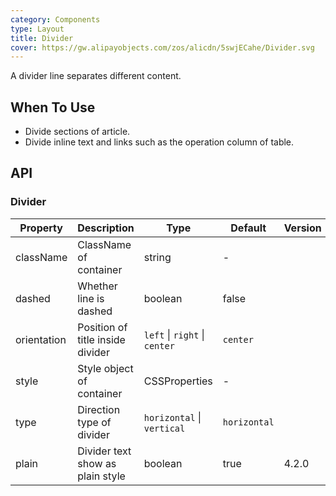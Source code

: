 ```yaml
---
category: Components
type: Layout
title: Divider
cover: https://gw.alipayobjects.com/zos/alicdn/5swjECahe/Divider.svg
---
```


A divider line separates different content.

## When To Use

- Divide sections of article.
- Divide inline text and links such as the operation column of table.

## API

### Divider

| Property | Description | Type | Default | Version |
| --- | --- | --- | --- | --- |
| className | ClassName of container | string | - |  |
| dashed | Whether line is dashed | boolean | false |  |
| orientation | Position of title inside divider | `left` \| `right` \| `center` | `center` |  |
| style | Style object of container | CSSProperties | - |  |
| type | Direction type of divider | `horizontal` \| `vertical` | `horizontal` |  |
| plain | Divider text show as plain style | boolean | true | 4.2.0 |
